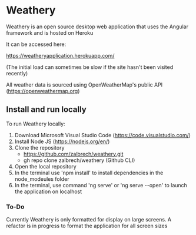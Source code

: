 # Weathery

Weathery is an open source desktop web application that uses the Angular framework and is hosted on Heroku

It can be accessed here:

https://weatheryapplication.herokuapp.com/

(The initial load can sometimes be slow if the site hasn't been visited recently)

All weather data is sourced using OpenWeatherMap's public API (https://openweathermap.org)

## Install and run locally

To run Weathery locally:

1) Download Microsoft Visual Studio Code (https://code.visualstudio.com/)
2) Install Node JS (https://nodejs.org/en/)
3) Clone the repository
    - https://github.com/zalbrech/weathery.git
    - gh repo clone zalbrech/weathery (Github CLI)
4) Open the local repository 
5) In the terminal use 'npm install' to install dependencies in the node_modeules folder
6) In the terminal, use command 'ng serve' or 'ng serve --open' to launch the application on localhost

### To-Do

Currently Weathery is only formatted for display on large screens. A refactor is in progress to format the application for all screen sizes




